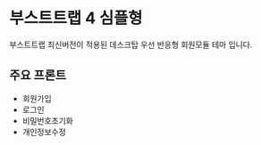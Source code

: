 
# 부스트트랩 4 심플형

부스트트랩 최신버전이 적용된 데스크탑 우선 반응형 회원모듈 테마 입니다.

## 주요  프론트
- 회원가입
- 로그인
- 비밀번호초기화
- 개인정보수정

